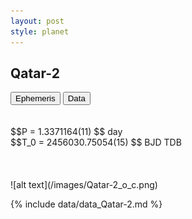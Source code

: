 ```yaml
---
layout: post
style: planet
---
```

<script src="../js/planets.js"></script>

## Qatar-2

<!-- Tab links -->
<div class="tab">
<button class="tablinks" onclick="openCity(event, 'Ephemeris')">Ephemeris</button>
<button class="tablinks" onclick="openCity(event, 'Data')">Data</button>
</div>

<!-- Tab content -->
<div id="Ephemeris" class="tabcontent" markdown="1">
<br/><br/>
$$P = 1.3371164(11) $$ day <br/>
$$T_0 = 2456030.75054(15) $$ BJD TDB
<br/><br/>
<br/><br/>
![alt text](/images/Qatar-2_o_c.png)
</div>


<div id="Data" class="tabcontent" markdown="1">

{% include data/data_Qatar-2.md %}

</div>

<script src="../js/tabs.js"></script>


